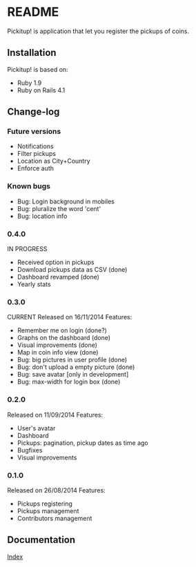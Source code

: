 # README
Pickitup! is application that let you register the pickups of coins.

## Installation

Pickitup! is based on:
 * Ruby 1.9
 * Ruby on Rails 4.1

## Change-log

### Future versions
 * Notifications
 * Filter pickups
 * Location as City+Country
 * Enforce auth

### Known bugs
 * Bug: Login background in mobiles
 * Bug: pluralize the word 'cent'
 * Bug: location info

### 0.4.0
IN PROGRESS
 * Received option in pickups
 * Download pickups data as CSV (done)
 * Dashboard revamped (done)
 * Yearly stats

### 0.3.0
CURRENT
Released on 16/11/2014
Features:
 * Remember me on login (done?)
 * Graphs on the dashboard (done)
 * Visual improvements (done)
 * Map in coin info view (done)
 * Bug: big pictures in user profile (done)
 * Bug: don't upload a empty picture (done)
 * Bug: save avatar [only in development]
 * Bug: max-width for login box (done)

### 0.2.0
Released on 11/09/2014
Features:
 * User's avatar
 * Dashboard
 * Pickups: pagination, pickup dates as time ago
 * Bugfixes
 * Visual improvements

### 0.1.0
Released on 26/08/2014
Features:
 * Pickups registering
 * Pickups management
 * Contributors management

## Documentation
[Index](doc/readme.md)
